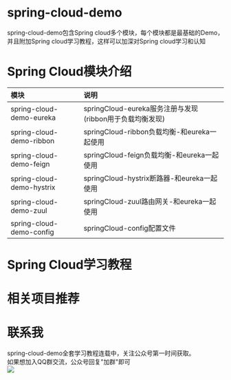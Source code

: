 # spring-cloud-demo
spring-cloud-demo包含Spring cloud多个模块，每个模块都是最基础的Demo，并且附加Spring cloud学习教程，这样可以加深对Spring cloud学习和认知

# Spring Cloud模块介绍
|模块|说明|
|:---|:---|
|spring-cloud-demo-eureka|springCloud-eureka服务注册与发现(ribbon用于负载均衡发现)|
|spring-cloud-demo-ribbon|springCloud-ribbon负载均衡-和eureka一起使用|
|spring-cloud-demo-feign|springCloud-feign负载均衡-和eureka一起使用|
|spring-cloud-demo-hystrix|springCloud-hystrix断路器-和eureka一起使用|
|spring-cloud-demo-zuul|springCloud-zuul路由网关-和eureka一起使用|
|spring-cloud-demo-config|springCloud-config配置文件|

# Spring Cloud学习教程


# 相关项目推荐


# 联系我
spring-cloud-demo全套学习教程连载中，关注公众号第一时间获取。<br>
如果想加入QQ群交流，公众号回复"加群"即可<br>
![](https://github.com/rancho00/spring-boot-demo/blob/master/document/resource/8cm.jpg)<br>
